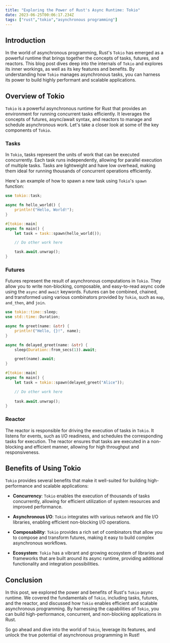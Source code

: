 ```yaml
---
title: "Exploring the Power of Rust's Async Runtime: Tokio"
date: 2023-06-25T00:06:17.234Z
tags: ["rust","tokio","asynchronous programming"]
---
```




## Introduction

In the world of asynchronous programming, Rust's `Tokio` has emerged as a powerful runtime that brings together the concepts of tasks, futures, and reactors. This blog post dives deep into the internals of `Tokio` and explores its inner workings, as well as its key features and benefits. By understanding how `Tokio` manages asynchronous tasks, you can harness its power to build highly performant and scalable applications.

## Overview of Tokio

`Tokio` is a powerful asynchronous runtime for Rust that provides an environment for running concurrent tasks efficiently. It leverages the concepts of futures, async/await syntax, and reactors to manage and schedule asynchronous work. Let's take a closer look at some of the key components of `Tokio`.

### Tasks

In `Tokio`, tasks represent the units of work that can be executed concurrently. Each task runs independently, allowing for parallel execution of multiple tasks. Tasks are lightweight and have low overhead, making them ideal for running thousands of concurrent operations efficiently.

Here's an example of how to spawn a new task using `Tokio`'s `spawn` function:

```rust
use tokio::task;

async fn hello_world() {
    println!("Hello, World!");
}

#[tokio::main]
async fn main() {
    let task = task::spawn(hello_world());

    // Do other work here

    task.await.unwrap();
}
```

### Futures

Futures represent the result of asynchronous computations in `Tokio`. They allow you to write non-blocking, composable, and easy-to-read async code using the `async` and `await` keywords. Futures can be combined, chained, and transformed using various combinators provided by `Tokio`, such as `map`, `and_then`, and `join`.

```rust
use tokio::time::sleep;
use std::time::Duration;

async fn greet(name: &str) {
    println!("Hello, {}!", name);
}

async fn delayed_greet(name: &str) {
    sleep(Duration::from_secs(1)).await;

    greet(name).await;
}

#[tokio::main]
async fn main() {
    let task = tokio::spawn(delayed_greet("Alice"));

    // Do other work here
    
    task.await.unwrap();
}
```

### Reactor

The reactor is responsible for driving the execution of tasks in `Tokio`. It listens for events, such as I/O readiness, and schedules the corresponding tasks for execution. The reactor ensures that tasks are executed in a non-blocking and efficient manner, allowing for high throughput and responsiveness.

## Benefits of Using Tokio

`Tokio` provides several benefits that make it well-suited for building high-performance and scalable applications:

- **Concurrency**: `Tokio` enables the execution of thousands of tasks concurrently, allowing for efficient utilization of system resources and improved performance.

- **Asynchronous I/O**: `Tokio` integrates with various network and file I/O libraries, enabling efficient non-blocking I/O operations.

- **Composability**: `Tokio` provides a rich set of combinators that allow you to compose and transform futures, making it easy to build complex asynchronous workflows.

- **Ecosystem**: `Tokio` has a vibrant and growing ecosystem of libraries and frameworks that are built around its async runtime, providing additional functionality and integration possibilities.

## Conclusion

In this post, we explored the power and benefits of Rust's `Tokio` async runtime. We covered the fundamentals of `Tokio`, including tasks, futures, and the reactor, and discussed how `Tokio` enables efficient and scalable asynchronous programming. By harnessing the capabilities of `Tokio`, you can build high-performance, concurrent, and non-blocking applications in Rust.

So go ahead and dive into the world of `Tokio`, leverage its features, and unlock the true potential of asynchronous programming in Rust!

